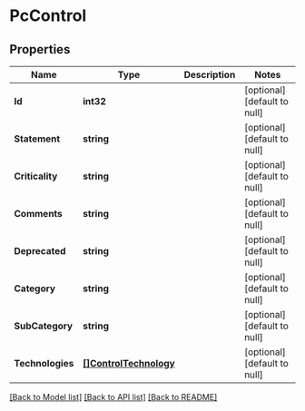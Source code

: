 # PcControl

## Properties
Name | Type | Description | Notes
------------ | ------------- | ------------- | -------------
**Id** | **int32** |  | [optional] [default to null]
**Statement** | **string** |  | [optional] [default to null]
**Criticality** | **string** |  | [optional] [default to null]
**Comments** | **string** |  | [optional] [default to null]
**Deprecated** | **string** |  | [optional] [default to null]
**Category** | **string** |  | [optional] [default to null]
**SubCategory** | **string** |  | [optional] [default to null]
**Technologies** | [**[]ControlTechnology**](ControlTechnology.md) |  | [optional] [default to null]

[[Back to Model list]](../README.md#documentation-for-models) [[Back to API list]](../README.md#documentation-for-api-endpoints) [[Back to README]](../README.md)


